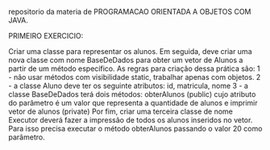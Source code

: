repositorio da materia de PROGRAMACAO ORIENTADA A OBJETOS COM JAVA.

PRIMEIRO EXERCICIO:

Criar uma classe para representar os alunos. Em seguida, deve criar uma nova classe com nome BaseDeDados para obter um vetor de Alunos a partir de um método específico.
As regras para criação dessa prática são:
1 - não usar métodos com visibilidade static, trabalhar apenas com objetos.
2 - a classe Aluno deve ter os seguinte atributos: id, matricula, nome
3 - a classe BaseDeDados terá dois métodos: obterAlunos (public) cujo atributo do parâmetro é um valor que representa a quantidade de alunos e imprimir vetor de alunos (private)
Por fim, criar uma terceira classe de nome Executor deverá fazer a impressão de todos os alunos inseridos no vetor. Para isso precisa executar o método obterAlunos passando o valor 20 como parâmetro.

